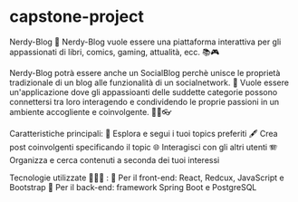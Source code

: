 # capstone-project

Nerdy-Blog 🤖
Nerdy-Blog vuole essere una piattaforma interattiva per gli appassionati
di libri, comics, gaming, attualità, ecc. 📚🎮

Nerdy-Blog potrà essere anche un SocialBlog perchè unisce le proprietà
tradizionale di un blog alle funzionalità di un socialnetwork. 👾
Vuole essere un'applicazione dove gli appassioanti delle suddette
categorie possono connettersi tra loro interagendo e condividendo le
proprie passioni in un ambiente accogliente e coinvolgente. 🫶🏼👓

Caratteristiche principali:
🔭 Esplora e segui i tuoi topics preferiti
🖋️ Crea post coinvolgenti specificando il topic
🌐 Interagisci con gli altri utenti
🪗 Organizza e cerca contenuti a seconda dei tuoi interessi

Tecnologie utilizzate 🧑🏽‍💻 :
🌅 Per il front-end: React, Redcux, JavaScript e Bootstrap
🧬 Per il back-end: framework Spring Boot e PostgreSQL

